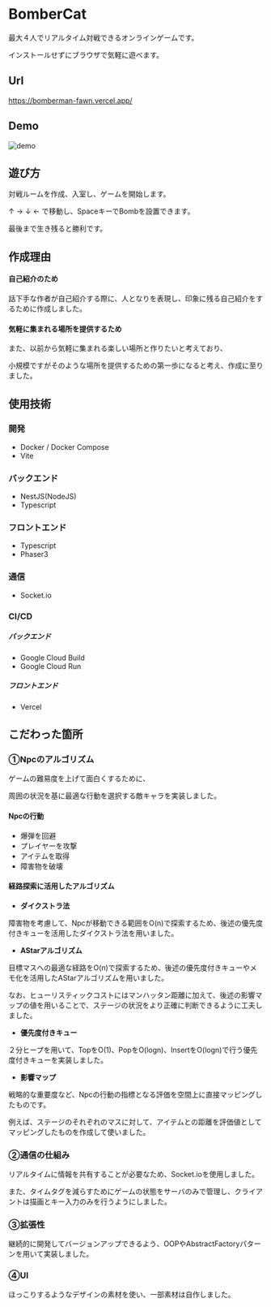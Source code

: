 # BomberCat
最大４人でリアルタイム対戦できるオンラインゲームです。

インストールせずにブラウザで気軽に遊べます。
## Url
https://bomberman-fawn.vercel.app/
## Demo
![demo](assets/demo.gif)
## 遊び方
対戦ルームを作成、入室し、ゲームを開始します。

↑ → ↓ ← で移動し、SpaceキーでBombを設置できます。

最後まで生き残ると勝利です。
## 作成理由

#### 自己紹介のため
話下手な作者が自己紹介する際に、人となりを表現し、印象に残る自己紹介をするために作成しました。
#### 気軽に集まれる場所を提供するため
また、以前から気軽に集まれる楽しい場所と作りたいと考えており、

小規模ですがそのような場所を提供するための第一歩になると考え、作成に至りました。
## 使用技術
### 開発
- Docker / Docker Compose
- Vite
### バックエンド
- NestJS(NodeJS)
- Typescript
### フロントエンド
- Typescript
- Phaser3
### 通信
- Socket.io
### CI/CD
##### バックエンド
- Google Cloud Build
- Google Cloud Run
##### フロントエンド
- Vercel
## こだわった箇所
### ①Npcのアルゴリズム
ゲームの難易度を上げて面白くするために、

周囲の状況を基に最適な行動を選択する敵キャラを実装しました。
#### Npcの行動
- 爆弾を回避
- プレイヤーを攻撃
- アイテムを取得
- 障害物を破壊

#### 経路探索に活用したアルゴリズム
- **ダイクストラ法**

障害物を考慮して、Npcが移動できる範囲をO(n)で探索するため、後述の優先度付きキューを活用したダイクストラ法を用いました。

- **AStarアルゴリズム**

目標マスへの最適な経路をO(n)で探索するため、後述の優先度付きキューやメモ化を活用したAStarアルゴリズムを用いました。

なお、ヒューリスティックコストにはマンハッタン距離に加えて、後述の影響マップの値を用いることで、ステージの状況をより正確に判断できるように工夫しました。

- **優先度付きキュー**

２分ヒープを用いて、TopをO(1)、PopをO(logn)、InsertをO(logn)で行う優先度付きキューを実装しました。

- **影響マップ**

戦略的な重要度など、Npcの行動の指標となる評価を空間上に直接マッピングしたものです。

例えば、ステージのそれぞれのマスに対して、アイテムとの距離を評価値としてマッピングしたものを作成して使いました。

### ②通信の仕組み
リアルタイムに情報を共有することが必要なため、Socket.ioを使用しました。

また、タイムタグを減らすためにゲームの状態をサーバのみで管理し、クライアントは描画とキー入力のみを行うようにしました。

### ③拡張性
継続的に開発してバージョンアップできるよう、OOPやAbstractFactoryパターンを用いて実装しました。

### ④UI
ほっこりするようなデザインの素材を使い、一部素材は自作しました。

## 
